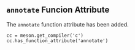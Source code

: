 ## `annotate` Funcion Attribute

The `annotate` function attribute has been added.

```meson
cc = meson.get_compiler('c')
cc.has_function_attribute('annotate')
```
